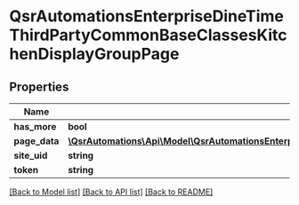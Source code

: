 # QsrAutomationsEnterpriseDineTimeThirdPartyCommonBaseClassesKitchenDisplayGroupPage

## Properties
Name | Type | Description | Notes
------------ | ------------- | ------------- | -------------
**has_more** | **bool** |  | [optional] 
**page_data** | [**\QsrAutomations\Api\Model\QsrAutomationsEnterpriseDineTimeThirdPartyCommonBaseClassesKitchenDisplayGroup[]**](QsrAutomationsEnterpriseDineTimeThirdPartyCommonBaseClassesKitchenDisplayGroup.md) |  | [optional] 
**site_uid** | **string** |  | [optional] 
**token** | **string** |  | [optional] 

[[Back to Model list]](../README.md#documentation-for-models) [[Back to API list]](../README.md#documentation-for-api-endpoints) [[Back to README]](../README.md)


